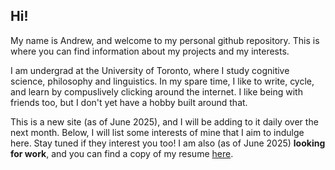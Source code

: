 ## Hi! #

My name is Andrew, and welcome to my personal github repository. This is where you can find information about my projects and my interests. 

I am undergrad at the University of Toronto, where I study cognitive science, philosophy and linguistics. In my spare time, I like to write, cycle, and learn by compuslively clicking around the internet. I like being with friends too, but I don't yet have a hobby built around that. 

This is a new site (as of June 2025), and I will be adding to it daily over the next month. Below, I will list some interests of mine that I aim to indulge here. Stay tuned if they interest you too! I am also (as of June 2025) **looking for work**, and you can find a copy of my resume [here](https://github.com/Andrew-Edelmann/Andrew-Edelmann/blob/main/resume.md).
